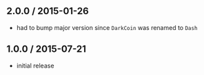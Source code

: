 2.0.0 / 2015-01-26
------------------
- had to bump major version since `DarkCoin` was renamed to `Dash`

1.0.0 / 2015-07-21
------------------
- initial release
